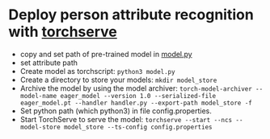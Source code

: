 # Deploy person attribute recognition with [torchserve](https://github.com/pytorch/serve)

- copy and set path of pre-trained model in [model.py](model.py)
- set attribute path
- Create model as torchscript: `python3 model.py`
- Create a directory to store your models: `mkdir model_store`
- Archive the model by using the model archiver: `torch-model-archiver --model-name eager_model --version 1.0 --serialized-file eager_model.pt --handler handler.py --export-path model_store -f`
- Set python path (which python3) in file config.properties.
- Start TorchServe to serve the model: `torchserve --start --ncs --model-store model_store --ts-config config.properties`
